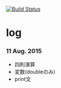 [![Build Status](http://192.168.5.41/api/badge/192.168.5.56/yano/tiny_lang/status.svg?branch=master)](http://192.168.5.41/192.168.5.56/yano/tiny_lang)

# log

### 11 Aug. 2015

* 四則演算
* 変数(doubleのみ)
* print文
